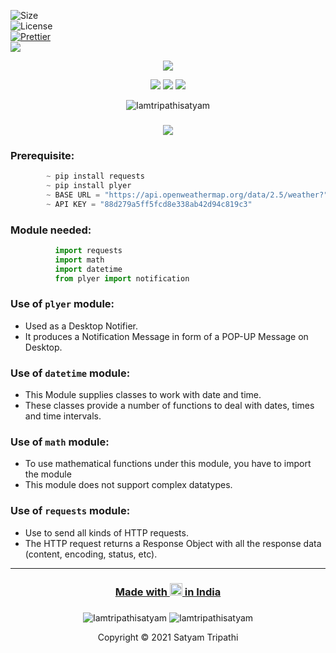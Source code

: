 ![Size](https://img.shields.io/github/repo-size/Iamtripathisatyam/Weather_Updates_Notifier?color=red&label=Repo%20Size%20)</br>
![License](https://img.shields.io/badge/License-MIT-red.svg)</br>
[![Prettier](https://img.shields.io/badge/Code%20Style-Prettier-red.svg)](https://github.com/prettier/prettier)</br>
![](https://img.shields.io/tokei/lines/github/Iamtripathisatyam/Weather_Updates_Notifier?color=red&label=Lines%20of%20Code)</br>

<p align="center">
<img src="https://cutt.ly/6blvlW4" />
</p>

<p align="center">
<img src="https://forthebadge.com/images/badges/for-you.svg" />
<img src="http://ForTheBadge.com/images/badges/made-with-python.svg" />
<img src="https://forthebadge.com/images/badges/built-by-developers.svg" />
</p>

<p align="center">
  <img src="https://profile-counter.glitch.me/{Weather_Updates_Notifier}/count.svg" alt=Iamtripathisatyam />
</p>


### <h3 align="center"><a href="https://github.com/Iamtripathisatyam/Weather_Updates_Notifier/blob/main/Weather_Updates.py"><img src="https://img.shields.io/badge/-WEATHER UPDATES NOTIFIER USING PYTHON-black?logo=python&logoColor=yellow&style=flat-square"></a><h3/>

### Prerequisite:
```python
        ~ pip install requests
        ~ pip install plyer
        ~ BASE URL = "https://api.openweathermap.org/data/2.5/weather?"
        ~ API KEY = "88d279a5ff5fcd8e338ab42d94c819c3"
```             

### Module needed:
```python 
          import requests
          import math
          import datetime
          from plyer import notification
```

### Use of `plyer` module:
   - Used as a Desktop Notifier. 
   - It produces a Notification Message in form of a POP-UP Message on Desktop.
### Use of `datetime` module:
   - This Module supplies classes to work with date and time.
   - These classes provide a number of functions to deal with dates, times and time intervals.

### Use of `math` module:
   - To use mathematical functions under this module, you have to import the module
   - This module does not support complex datatypes.
### Use of `requests` module:
   - Use to send all kinds of HTTP requests. 
   - The HTTP request returns a Response Object with all the response data (content, encoding, status, etc).
_________________________________

### <h3 align="center"><a href="https://github.com/Iamtripathisatyam/Weather_Updates_Notifier">Made with <img src="https://cutt.ly/rblcRTN" width="20px"> in India</a><h3/>

<p align="center">
<img src="https://badges.pufler.dev/updated/Iamtripathisatyam/Weather_Updates_Notifier?style=for-the-badge&logo=github&logoColor=yellow" alt=Iamtripathisatyam />
<img src="https://badges.pufler.dev/created/Iamtripathisatyam/Weather_Updates_Notifier?style=for-the-badge&logo=github&logoColor=yellow" alt=Iamtripathisatyam />
</p>

<p align="center">Copyright &copy; 2021 Satyam Tripathi</p>

